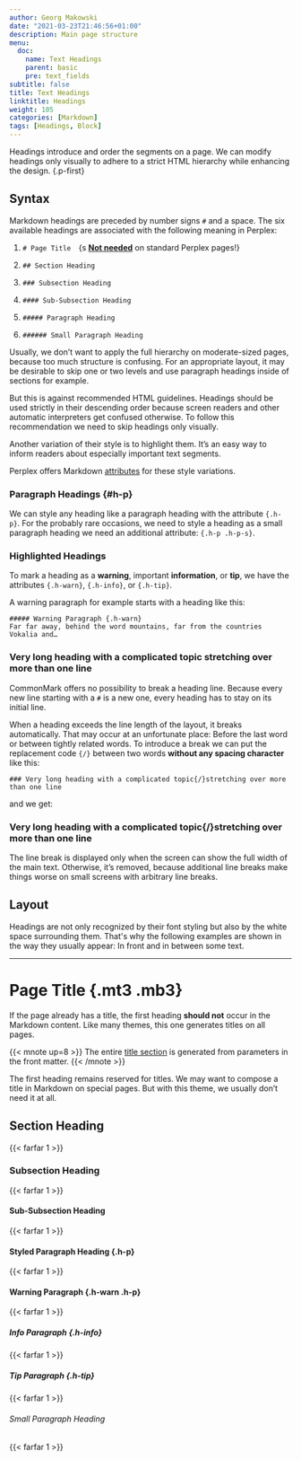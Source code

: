 ```yaml
---
author: Georg Makowski
date: "2021-03-23T21:46:56+01:00"
description: Main page structure
menu:
  doc:
    name: Text Headings
    parent: basic
    pre: text_fields
subtitle: false
title: Text Headings
linktitle: Headings
weight: 105
categories: [Markdown]
tags: [Headings, Block]
---
```


Headings introduce and order the segments on a page. We can modify headings only visually to adhere to a strict HTML hierarchy while enhancing the design.
{.p-first} <!--more-->

## Syntax

Markdown headings are preceded by number signs `#` and a space. The six available headings are associated with the following meaning in Perplex:

1. `# Page Title`&emsp;{s [**Not needed**](#page-title) on standard Perplex pages!}

2. `## Section Heading`

3. `### Subsection Heading`

4. `#### Sub-Subsection Heading`

5. `##### Paragraph Heading`

6. `###### Small Paragraph Heading`

Usually, we don’t want to apply the full hierarchy on moderate-sized pages, because too much structure is confusing. For an appropriate layout, it may be desirable to skip one or two levels and use paragraph headings inside of sections for example.

But this is against recommended HTML guidelines. Headings should be used strictly in their descending order because screen readers and other automatic interpreters get confused otherwise. To follow this recommendation we need to skip headings only visually.

Another variation of their style is to highlight them. It’s an easy way to inform readers about especially important text segments.

Perplex offers Markdown [attributes][attr] for these style variations.

### Paragraph Headings {#h-p}

We can style any heading like a paragraph heading with the attribute `{.h-p}`. For the probably rare occasions, we need to style a heading as a small paragraph heading we need an additional attribute: `{.h-p .h-p-s}`.

### Highlighted Headings

To mark a heading as a **warning**, important **information**, or **tip**, we have the attributes `{.h-warn}`, `{.h-info}`, or `{.h-tip}`.

A warning paragraph for example starts with a heading like this:

```text
##### Warning Paragraph {.h-warn}
Far far away, behind the word mountains, far from the countries Vokalia and…
```

### Very long heading with a complicated topic stretching over more than one line

CommonMark offers no possibility to break a heading line. Because every new line starting with a `#` is a new one, every heading has to stay on its initial line. 

When a heading exceeds the line length of the layout, it breaks automatically. That may occur at an unfortunate place: Before the last word or between tightly related words. To introduce a break we can put the replacement code `{‍/}` between two words **without any spacing character** like this:

```text
### Very long heading with a complicated topic{‍/}stretching over more than one line
```

and we get:

### Very long heading with a complicated topic{/}stretching over more than one line

The line break is displayed only when the screen can show the full width of the main text. Otherwise, it’s removed, because additional line breaks make things worse on small screens with arbitrary line breaks.

## Layout

Headings are not only recognized by their font styling but also by the white space surrounding them. That's why the following examples are shown in the way they usually appear: In front and in between some text.

***

# Page Title {.mt3 .mb3}

If the page already has a title, the first heading **should not** occur in the Markdown content. Like many themes, this one generates titles on all pages.

{{< mnote up=8 >}}
The entire [title section](/doc/page/title) is generated from parameters in the front matter.
{{< /mnote >}}

The first heading remains reserved for titles. We may want to compose a title in Markdown on special pages. But with this theme, we usually don’t need it at all.

## Section Heading
{{< farfar 1 >}}

### Subsection Heading
{{< farfar 1 >}}

#### Sub-Subsection Heading
{{< farfar 1 >}}

#### Styled Paragraph Heading {.h-p}
{{< farfar 1 >}}

#### Warning Paragraph {.h-warn .h-p}
{{< farfar 1 >}}

##### Info Paragraph {.h-info}
{{< farfar 1 >}}

##### Tip Paragraph {.h-tip}
{{< farfar 1 >}}

###### Small Paragraph Heading
{{< farfar 1 >}}

[attr]: /doc/attribute
